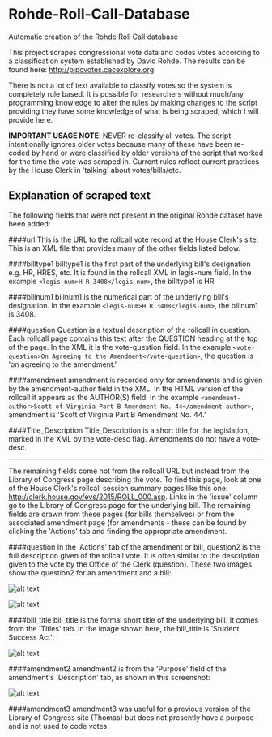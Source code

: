 # Rohde-Roll-Call-Database
Automatic creation of the Rohde Roll Call database

This project scrapes congressional vote data and codes votes according to a classification system established by David Rohde. The results can be found here: <a href="http://pipcvotes.cacexplore.org">http://pipcvotes.cacexplore.org</a>

There is not a lot of text available to classify votes so the system is completely rule based. It is possible for researchers without much/any programming knowledge to alter the rules by making changes to the script providing they have some knowledge of what is being scraped, which I will provide here.

**IMPORTANT USAGE NOTE**: NEVER re-classify all votes. The script intentionally ignores older votes because many of these have been re-coded by hand or were classified by older versions of the script that worked for the time the vote was scraped in. Current rules reflect current practices by the House Clerk in 'talking' about votes/bills/etc.

## Explanation of scraped text

The following fields that were not present in the original Rohde dataset have been added:

####url
This is the URL to the rollcall vote record at the House Clerk's site. This is an XML file that provides many of the other fields listed below.

####billtype1
billtype1 is the first part of the underlying bill's designation e.g. HR, HRES, etc. It is found in the rollcall XML in legis-num field. In the example `<legis-num>H R 3408</legis-num>`, the billtype1 is HR

####billnum1
billnum1 is the numerical part of the underlying bill's designation. In the example `<legis-num>H R 3408</legis-num>`, the billnum1 is 3408.

####question
Question is a textual description of the rollcall in question. Each rollcall page contains this text after the QUESTION heading at the top of the page. In the XML it is the vote-question field. In the example `<vote-question>On Agreeing to the Amendment</vote-question>`, the question is 'on agreeing to the amendment.'

####amendment
amendment is recorded only for amendments and is given by the amendment-author field in the XML. In the HTML version of the rollcall it appears as the AUTHOR(S) field. In the example `<amendment-author>Scott of Virginia Part B Amendment No. 44</amendment-author>`, amendment is 'Scott of Virginia Part B Amendment No. 44.'

####Title_Description
Title_Description is a short title for the legislation, marked in the XML by the vote-desc flag. Amendments do not have a vote-desc.

***

The remaining fields come not from the rollcall URL but instead from the Library of Congress page describing the vote. To find this page, look at one of the House Clerk's rollcall session summary pages like this one: http://clerk.house.gov/evs/2015/ROLL_000.asp. Links in the 'issue' column go to the Library of Congress page for the underlying bill. The remaining fields are drawn from these pages (for bills themselves) or from the associated amendment page (for amendments - these can be found by clicking the 'Actions' tab and finding the appropriate amendment. 

####question
In the 'Actions' tab of the amendment or bill, question2 is the full description given of the rollcall vote. It is often similar to the description given to the vote by the Office of the Clerk (question). These two images show the question2 for an amendment and a bill: 

![alt text](http://www.austinclemens.com/rohde_rollcalls/assets/question2_1.png "Bill question2") 

![alt text](http://www.austinclemens.com/rohde_rollcalls/assets/question2_2.png "Amendment question2")

####bill_title
bill_title is the formal short title of the underlying bill. It comes from the 'Titles' tab. In the image shown here, the bill_title is 'Student Success Act': 

![alt text](http://www.austinclemens.com/rohde_rollcalls/assets/titles2.png "Bill title")

####amendment2
amendment2 is from the 'Purpose' field of the amendment's 'Description' tab, as shown in this screenshot: 

![alt text](http://www.austinclemens.com/rohde_rollcalls/assets/purpose.png "Amendment2 field")

####amendment3
amendment3 was useful for a previous version of the Library of Congress site (Thomas) but does not presently have a purpose and is not used to code votes.
